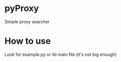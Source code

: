 # pyProxy
Simple proxy searcher

# How to use
Look for example.py or lib main file (it's not big enough)
